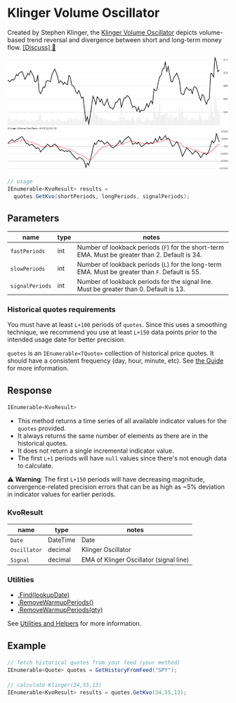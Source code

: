 # Klinger Volume Oscillator

Created by Stephen Klinger, the [Klinger Volume Oscillator](https://www.investopedia.com/terms/k/klingeroscillator.asp) depicts volume-based trend reversal and divergence between short and long-term money flow.
[[Discuss] :speech_balloon:](https://github.com/DaveSkender/Stock.Indicators/discussions/446 "Community discussion about this indicator")

![image](chart.png)

```csharp
// usage
IEnumerable<KvoResult> results = 
  quotes.GetKvo(shortPeriods, longPeriods, signalPeriods);  
```

## Parameters

| name | type | notes
| -- |-- |--
| `fastPeriods` | int | Number of lookback periods (`F`) for the short-term EMA.  Must be greater than 2.  Default is 34.
| `slowPeriods` | int | Number of lookback periods (`L`) for the long-term EMA.  Must be greater than `F`.  Default is 55.
| `signalPeriods` | int | Number of lookback periods for the signal line.  Must be greater than 0.  Default is 13.

### Historical quotes requirements

You must have at least `L+100` periods of `quotes`.  Since this uses a smoothing technique, we recommend you use at least `L+150` data points prior to the intended usage date for better precision.

`quotes` is an `IEnumerable<TQuote>` collection of historical price quotes.  It should have a consistent frequency (day, hour, minute, etc).  See [the Guide](../../docs/GUIDE.md#historical-quotes) for more information.

## Response

```csharp
IEnumerable<KvoResult>
```

- This method returns a time series of all available indicator values for the `quotes` provided.
- It always returns the same number of elements as there are in the historical quotes.
- It does not return a single incremental indicator value.
- The first `L+1` periods will have `null` values since there's not enough data to calculate.

:warning: **Warning**: The first `L+150` periods will have decreasing magnitude, convergence-related precision errors that can be as high as ~5% deviation in indicator values for earlier periods.

### KvoResult

| name | type | notes
| -- |-- |--
| `Date` | DateTime | Date
| `Oscillator` | decimal | Klinger Oscillator
| `Signal` | decimal | EMA of Klinger Oscillator (signal line)

### Utilities

- [.Find(lookupDate)](../../docs/UTILITIES.md#find-indicator-result-by-date)
- [.RemoveWarmupPeriods()](../../docs/UTILITIES.md#remove-warmup-periods)
- [.RemoveWarmupPeriods(qty)](../../docs/UTILITIES.md#remove-warmup-periods)

See [Utilities and Helpers](../../docs/UTILITIES.md#content) for more information.

## Example

```csharp
// fetch historical quotes from your feed (your method)
IEnumerable<Quote> quotes = GetHistoryFromFeed("SPY");

// calculate Klinger(34,55,13)
IEnumerable<KvoResult> results = quotes.GetKvo(34,55,13);
```
